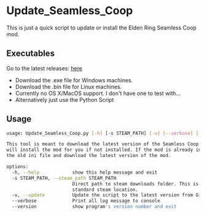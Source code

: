 # Update_Seamless_Coop
This is just a quick script to update or install the Elden Ring Seamless Coop mod.

## Executables
Go to the latest releases: [here](https://github.com/Gongaku/Update_Seamless_Coop/releases)
* Download the .exe file for Windows machines.
* Download the .bin file for Linux machines.
* Currently no OS X/MacOS support. I don't have one to test with...
* Alternatively just use the Python Script

## Usage
```sh
usage: Update_Seamless_Coop.py [-h] [-s STEAM_PATH] [-u] [--verbose] [--version]

This tool is meant to download the latest version of the Seamless Coop Elden Ring Mod. This
will install the mod for you if not installed. If the mod is already installed, it will keep
the old ini file and download the latest version of the mod.

options:
  -h, --help            show this help message and exit
  -s STEAM_PATH, --steam_path STEAM_PATH
                        Direct path to steam downloads folder. This is in case you have a non-
                        standard steam location.
  -u, --update          Update the script to the latest version from Github
  --verbose             Print all log message to console
  --version             show program's version number and exit
```
